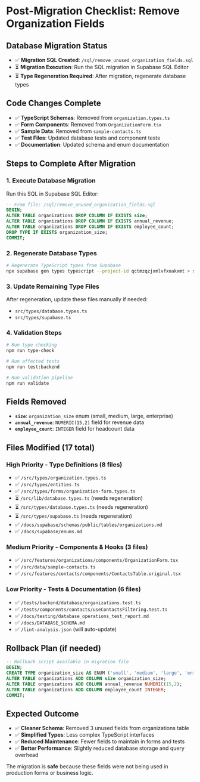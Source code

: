 # Post-Migration Checklist: Remove Organization Fields

## Database Migration Status
- ✅ **Migration SQL Created**: `/sql/remove_unused_organization_fields.sql`
- ⏳ **Migration Execution**: Run the SQL migration in Supabase SQL Editor
- ⏳ **Type Regeneration Required**: After migration, regenerate database types

## Code Changes Complete
- ✅ **TypeScript Schemas**: Removed from `organization.types.ts`
- ✅ **Form Components**: Removed from `OrganizationForm.tsx`
- ✅ **Sample Data**: Removed from `sample-contacts.ts`
- ✅ **Test Files**: Updated database tests and component tests
- ✅ **Documentation**: Updated schema and enum documentation

## Steps to Complete After Migration

### 1. Execute Database Migration
Run this SQL in Supabase SQL Editor:
```sql
-- From file: /sql/remove_unused_organization_fields.sql
BEGIN;
ALTER TABLE organizations DROP COLUMN IF EXISTS size;
ALTER TABLE organizations DROP COLUMN IF EXISTS annual_revenue;
ALTER TABLE organizations DROP COLUMN IF EXISTS employee_count;
DROP TYPE IF EXISTS organization_size;
COMMIT;
```

### 2. Regenerate Database Types
```bash
# Regenerate TypeScript types from Supabase
npx supabase gen types typescript --project-id qctmzqzjxmlvfxoakxmt > src/lib/database.types.ts
```

### 3. Update Remaining Type Files
After regeneration, update these files manually if needed:
- `src/types/database.types.ts`  
- `src/types/supabase.ts`

### 4. Validation Steps
```bash
# Run type checking
npm run type-check

# Run affected tests  
npm run test:backend

# Run validation pipeline
npm run validate
```

## Fields Removed
- **`size`**: `organization_size` enum (small, medium, large, enterprise)
- **`annual_revenue`**: `NUMERIC(15,2)` field for revenue data
- **`employee_count`**: `INTEGER` field for headcount data

## Files Modified (17 total)
### High Priority - Type Definitions (8 files)
- ✅ `/src/types/organization.types.ts`
- ✅ `/src/types/entities.ts` 
- ✅ `/src/types/forms/organization-form.types.ts`
- ⏳ `/src/lib/database.types.ts` (needs regeneration)
- ⏳ `/src/types/database.types.ts` (needs regeneration)
- ⏳ `/src/types/supabase.ts` (needs regeneration)
- ✅ `/docs/supabase/schemas/public/tables/organizations.md`
- ✅ `/docs/supabase/enums.md`

### Medium Priority - Components & Hooks (3 files)
- ✅ `/src/features/organizations/components/OrganizationForm.tsx`
- ✅ `/src/data/sample-contacts.ts`
- ✅ `/src/features/contacts/components/ContactsTable.original.tsx`

### Low Priority - Tests & Documentation (6 files) 
- ✅ `/tests/backend/database/organizations.test.ts`
- ✅ `/tests/components/contacts/useContactsFiltering.test.ts`
- ✅ `/docs/testing/database_operations_test_report.md`
- ✅ `/docs/DATABASE_SCHEMA.md`
- ✅ `/lint-analysis.json` (will auto-update)

## Rollback Plan (if needed)
```sql
-- Rollback script available in migration file
BEGIN;
CREATE TYPE organization_size AS ENUM ('small', 'medium', 'large', 'enterprise');
ALTER TABLE organizations ADD COLUMN size organization_size;
ALTER TABLE organizations ADD COLUMN annual_revenue NUMERIC(15,2);
ALTER TABLE organizations ADD COLUMN employee_count INTEGER;
COMMIT;
```

## Expected Outcome
- ✅ **Cleaner Schema**: Removed 3 unused fields from organizations table
- ✅ **Simplified Types**: Less complex TypeScript interfaces  
- ✅ **Reduced Maintenance**: Fewer fields to maintain in forms and tests
- ✅ **Better Performance**: Slightly reduced database storage and query overhead

The migration is **safe** because these fields were not being used in production forms or business logic.